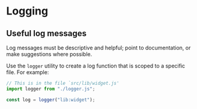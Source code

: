 # Logging

## Useful log messages

Log messages must be descriptive and helpful; point to documentation, or make suggestions where possible.

Use the `logger` utility to create a log function that is scoped to a specific file. For example:

```javascript
// This is in the file `src/lib/widget.js'
import logger from "./logger.js";

const log = logger("lib:widget");
```
